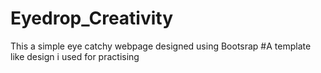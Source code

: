 # Eyedrop_Creativity
This a simple eye catchy webpage designed using Bootsrap 
#A template like design i used for practising
